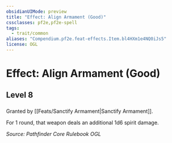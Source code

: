```yaml
---
obsidianUIMode: preview
title: "Effect: Align Armament (Good)"
cssclasses: pf2e,pf2e-spell
tags:
  - trait/common
aliases: "Compendium.pf2e.feat-effects.Item.bl4HXm1e4NQ0iJs5"
license: OGL
---
```

# Effect: Align Armament (Good)
## Level 8
### 






Granted by [[Feats/Sanctify Armament|Sanctify Armament]].

For 1 round, that weapon deals an additional 1d6 spirit damage.

*Source: Pathfinder Core Rulebook*
*OGL*